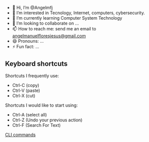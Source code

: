 - 👋 Hi, I’m @Angelmfj
- 👀 I’m interested in Tecnology, Internet, computers, cybersecurity.
- 🌱 I’m currently learning Computer System Technology
- 💞️ I’m looking to collaborate on ...
- 📫 How to reach me: send me an email to angelmanuelfloresjesus@gmail.com
- 😄 Pronouns: ...
- ⚡ Fun fact: ...

<!---
Angelmfj/Angelmfj is a ✨ special ✨ repository because its `README.md` (this file) appears on your GitHub profile.
You can click the Preview link to take a look at your changes.
--->
## Keyboard shortcuts
Shortcuts I frequently use:
- Ctrl-C (copy)
- Ctrl-V (paste)
- Ctrl-X (cut)

Shortcuts I would like to start using:
- Ctrl-A (select all)
- Ctrl-Z (Undo your previous action)
- Ctrl-F (Search For Text)

[CLI commands](docs/cli.md)

